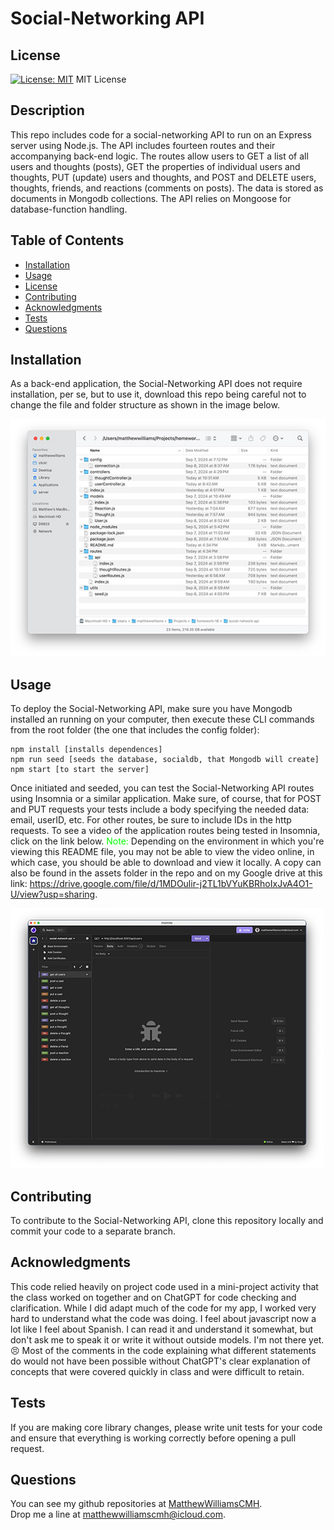 # Social-Networking API

## License
[![License: MIT](https://img.shields.io/badge/License-MIT-yellow.svg)](https://opensource.org/licenses/MIT)
MIT License

## Description 
This repo includes code for a social-networking API to run on an Express server using Node.js. The API includes fourteen routes and their accompanying back-end logic. The routes allow users to GET a list of all users and thoughts (posts), GET the properties of individual users and thoughts, PUT (update) users and thoughts, and POST and DELETE users, thoughts, friends, and reactions (comments on posts). The data is stored as documents in Mongodb collections. The API relies on Mongoose for database-function handling.

## Table of Contents
- [Installation](#installation)
- [Usage](#usage)
- [License](#license)
- [Contributing](#contributing)
- [Acknowledgments](#acknowledgments)
- [Tests](#tests)
- [Questions](#questions)

## Installation
As a back-end application, the Social-Networking API does not require installation, per se, but to use it, download this repo being careful not to change the file and folder structure as shown in the image below.

![image of files and folders required by the Soical-Networking API](./assets/files-folders.jpg)

## Usage
To deploy the Social-Networking API, make sure you have Mongodb installed an running on your computer, then execute these CLI commands from the root folder (the one that includes the config folder):

    npm install [installs dependences]
    npm run seed [seeds the database, socialdb, that Mongodb will create]
    npm start [to start the server]

Once initiated and seeded, you can test the Social-Networking API routes using Insomnia or a similar application. Make sure, of course, that for POST and PUT requests your tests include a body specifying the needed data: email, userID, etc. For other routes, be sure to include IDs in the http requests. To see a video of the application routes being tested in Insomnia, click on the link below. <font color = 'lime'>Note:</font> Depending on the environment in which you're viewing this README file, you may not be able to view the video online, in which case, you should be able to download and view it locally. A copy can also be found in the assets folder in the repo and on my Google drive at this link: https://drive.google.com/file/d/1MDOulir-j2TL1bVYuKBRhoIxJvA4O1-U/view?usp=sharing.

[![a video shot of the social-networking api](./assets/social-networking-api.jpg)](./assets/social-networking-api.mp4)

## Contributing
To contribute to the Social-Networking API, clone this repository locally and commit your code to a separate branch.

## Acknowledgments
This code relied heavily on project code used in a mini-project activity that the class worked on together and on ChatGPT for code checking and clarification. While I did adapt much of the code for my app, I worked very hard to understand what the code was doing. I feel about javascript now a lot like I feel about Spanish. I can read it and understand it somewhat, but don't ask me to speak it or write it without outside models. I'm not there yet. &#x1F623; Most of the comments in the code explaining what different statements do would not have been possible without ChatGPT's clear explanation of concepts that were covered quickly in class and were difficult to retain.

## Tests
If you are making core library changes, please write unit tests for your code and ensure that everything is working correctly before opening a pull request.

## Questions
You can see my github repositories at [MatthewWilliamsCMH](https://github.com/MatthewWilliamsCMH/).  
Drop me a line at [matthewwilliamscmh@icloud.com](mailto:matthewwilliamscmh@icloud.com).